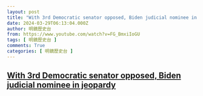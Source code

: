```yaml
---
layout: post
title: "With 3rd Democratic senator opposed, Biden judicial nominee in jeopardy"
date: 2024-03-29T06:13:04.000Z
author: 明鏡歷史台
from: https://www.youtube.com/watch?v=FG_BmxiIoGU
tags: [ 明鏡歷史台 ]
comments: True
categories: [ 明鏡歷史台 ]
---
```

<!--1711692784000-->
[With 3rd Democratic senator opposed, Biden judicial nominee in jeopardy](https://www.youtube.com/watch?v=FG_BmxiIoGU)
------

<div>

</div>
